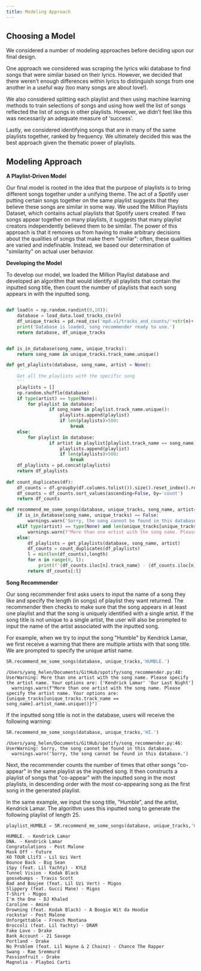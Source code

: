 ```yaml
---
title: Modeling Approach
---
```


## Choosing a Model

We considered a number of modeling approaches before deciding upon our final design. 

One approach we considered was scraping the lyrics wiki database to find songs that were similar based on their lyrics. However, we decided that there weren’t enough differences within lyrics to distinguish songs from one another in a useful way (too many songs are about love!). 

We also considered splitting each playlist and then using machine learning methods to train selections of songs and using how well the list of songs reflected the list of songs in other playlists. However, we didn’t feel like this was necessarily an adequate measure of ‘success’. 

Lastly, we considered identifying songs that are in many of the same playlists together, ranked by frequency. We ultimately decided this was the best approach given the thematic power of playlists. 


## Modeling Approach

**A Playlist-Driven Model**

Our final model is rooted in the idea that the purpose of playlists is to bring different songs together under a unifying theme. The act of a Spotify user putting certain songs together on the same playlist suggests that they believe these songs are similar in some way. We used the Million Playlists Dataset, which contains actual playlists that Spotify users created. If two songs appear together on many playlists, it suggests that many playlist creators independently believed them to be similar. The power of this approach is that it removes us from having to make arbitrary decisions about the qualities of songs that make them "similar": often, these qualities are varied and indefinable. Instead, we based our determination of "similarity" on actual user behavior. 

**Developing the Model**

To develop our model, we loaded the Million Playlist database and developed an algorithm that would identify all playlists that contain the inputted song title, then count the number of playlists that each song appears in with the inputted song.

```python

def load(n = np.random.randint(0,10)):
    database = load_data.load_tracks_csv(n)
    df_unique_tracks = pd.read_csv('mpd.v1/tracks_and_counts/'+str(n)+'.csv', index_col=0)
    print('Database is loaded, song recommender ready to use.')
    return database, df_unique_tracks


def is_in_database(song_name, unique_tracks):
    return song_name in unique_tracks.track_name.unique()

def get_playlists(database, song_name, artist = None):
    '''
    Get all the playlists with the specific song 
    '''
    playlists = []
    np.random.shuffle(database)
    if type(artist) == type(None):
        for playlist in database:
                if song_name in playlist.track_name.unique():
                    playlists.append(playlist)
                    if len(playlists)>500:
                        break
    else:
        for playlist in database:
                if artist in playlist[playlist.track_name == song_name].artist_name.unique():
                    playlists.append(playlist)
                    if len(playlists)>500:
                        break
    df_playlists = pd.concat(playlists)
    return df_playlists
        
def count_duplicates(df):
    df_counts = df.groupby(df.columns.tolist()).size().reset_index().rename(columns={0:'count'})
    df_counts = df_counts.sort_values(ascending=False, by='count')
    return df_counts

def recommend_me_some_songs(database, unique_tracks, song_name, artist= None, length = 25):
    if is_in_database(song_name, unique_tracks) == False:
        warnings.warn('Sorry, the song cannot be found in this database.')
    elif type(artist) == type(None) and len(unique_tracks[unique_tracks.track_name == song_name].artist_name.unique()) >1:
        warnings.warn(f"More than one artist with the song name. Please specify the artist name. Your options are: {unique_tracks[unique_tracks.track_name == song_name].artist_name.unique()}")
    else:
        df_playlists = get_playlists(database, song_name, artist)
        df_counts = count_duplicates(df_playlists)
        l = min(len(df_counts),length)	
        for n in range(0, l):    
            print(f'{df_counts.iloc[n].track_name} - {df_counts.iloc[n].artist_name}')
        return df_counts[:l]


```

**Song Recommender**

Our song recommender first asks users to input the name of a song they like and specify the length (in songs) of playlist they want returned. The recommender then checks to make sure that the song appears in at least one playlist and that the song is uniquely identified with a single artist. If the song title is not unique to a single artist, the user will also be prompted to input the name of the artist associated with the inputted song.

For example, when we try to input the song "Humble" by Kendrick Lamar, we first receive a warning that there are multiple artists with that song title. We are prompted to specify the unique artist name. 

```python
SR.recommend_me_some_songs(database, unique_tracks,'HUMBLE.')
```


    /Users/yang_helen/Documents/GitHub/spotify/song_recommender.py:48: UserWarning: More than one artist with the song name. Please specify the artist name. Your options are: ['Kendrick Lamar' 'Our Last Night']
      warnings.warn(f"More than one artist with the song name. Please specify the artist name. Your options are: {unique_tracks[unique_tracks.track_name == song_name].artist_name.unique()}")


If the inputted song title is not in the database, users will receive the following warning:

```python
SR.recommend_me_some_songs(database, unique_tracks,'HI.')
```


    /Users/yang_helen/Documents/GitHub/spotify/song_recommender.py:46: UserWarning: Sorry, the song cannot be found in this database.
      warnings.warn('Sorry, the song cannot be found in this database.')


Next, the recommender counts the number of times that other songs "co-appear" in the same playlist as the inputted song. It then constructs a playlist of songs that "co-appear" with the inputted song in the most playlists, in descending order with the most co-appearing song as the first song in the generated playlist.

In the same example, we input the song title, "Humble", and the artist, Kendrick Lamar. The algorithm uses this inputted song to generate the following playlist of length 25.

```python
playlist_HUMBLE = SR.recommend_me_some_songs(database, unique_tracks,'HUMBLE.', 'Kendrick Lamar')
```


    HUMBLE. - Kendrick Lamar
    DNA. - Kendrick Lamar
    Congratulations - Post Malone
    Mask Off - Future
    XO TOUR Llif3 - Lil Uzi Vert
    Bounce Back - Big Sean
    iSpy (feat. Lil Yachty) - KYLE
    Tunnel Vision - Kodak Black
    goosebumps - Travis Scott
    Bad and Boujee (feat. Lil Uzi Vert) - Migos
    Slippery (feat. Gucci Mane) - Migos
    T-Shirt - Migos
    I'm the One - DJ Khaled
    Caroline - Aminé
    Drowning (feat. Kodak Black) - A Boogie Wit da Hoodie
    rockstar - Post Malone
    Unforgettable - French Montana
    Broccoli (feat. Lil Yachty) - DRAM
    Fake Love - Drake
    Bank Account - 21 Savage
    Portland - Drake
    No Problem (feat. Lil Wayne & 2 Chainz) - Chance The Rapper
    Swang - Rae Sremmurd
    Passionfruit - Drake
    Magnolia - Playboi Carti
